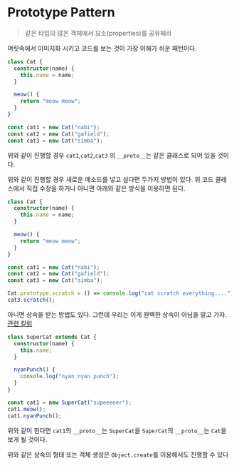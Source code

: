 # Prototype Pattern

> 같은 타입의 많은 객체에서 요소(properties)를 공유해라

머릿속에서 이미지화 시키고 코드를 보는 것이 가장 이해가 쉬운 패턴이다.

```typescript
class Cat {
  constructor(name) {
    this.name = name;
  }

  meow() {
    return "meow meow";
  }
}

const cat1 = new Cat("nabi");
const cat2 = new Cat("gafield");
const cat3 = new Cat("simba");
```

위와 같이 진행할 경우 `cat1`,`cat2`,`cat3` 의 `__proto__`는 같은 클래스로 되어 있을 것이다.

위와 같이 진행할 경우 새로운 메소드를 넣고 싶다면 두가지 방법이 있다. 위 코드 클래스에서 직접 수정을 하거나 아니면 아래와 같은 방식을 이용하면 된다.

```typescript
class Cat {
  constructor(name) {
    this.name = name;
  }

  meow() {
    return "meow meow";
  }
}

const cat1 = new Cat("nabi");
const cat2 = new Cat("gafield");
const cat3 = new Cat("simba");

Cat.prototype.scratch = () => console.log("cat scratch everything....");
cat3.scratch();
```

아니면 상속을 받는 방법도 있다. 그런데 우리는 이게 완벽한 상속이 아님을 알고 가자. [관련 칼럼](https://medium.com/@limsungmook/%EC%9E%90%EB%B0%94%EC%8A%A4%ED%81%AC%EB%A6%BD%ED%8A%B8%EB%8A%94-%EC%99%9C-%ED%94%84%EB%A1%9C%ED%86%A0%ED%83%80%EC%9E%85%EC%9D%84-%EC%84%A0%ED%83%9D%ED%96%88%EC%9D%84%EA%B9%8C-997f985adb42)

```typescript
class SuperCat extends Cat {
  constructor(name) {
    this.name;
  }

  nyanPunch() {
    console.log("nyan nyan punch");
  }
}

const cat1 = new SuperCat("supeeeeer");
cat1.meow();
cat1.nyanPunch();
```

위와 같이 한다면 `cat1`의 `__proto__`는 `SuperCat`을 `SuperCat`의 `__proto__`는 `Cat`을 보게 될 것이다.

위와 같은 상속의 형태 또는 객체 생성은 `Object.create`를 이용해서도 진행할 수 있다
